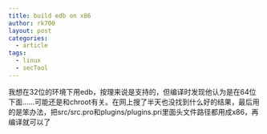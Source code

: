 ```yaml
---
title: build edb on x86
author: rk700
layout: post
categories:
  - article
tags:
  - linux
  - secTool
---
```

我想在32位的环境下用edb，按理来说是支持的，但编译时发现他认为是在64位下面……可能还是和chroot有关。在网上搜了半天也没找到什么好的结果，最后用的是笨办法，把src/src.pro和plugins/plugins.pri里面头文件路径都用成x86，再编译就可以了